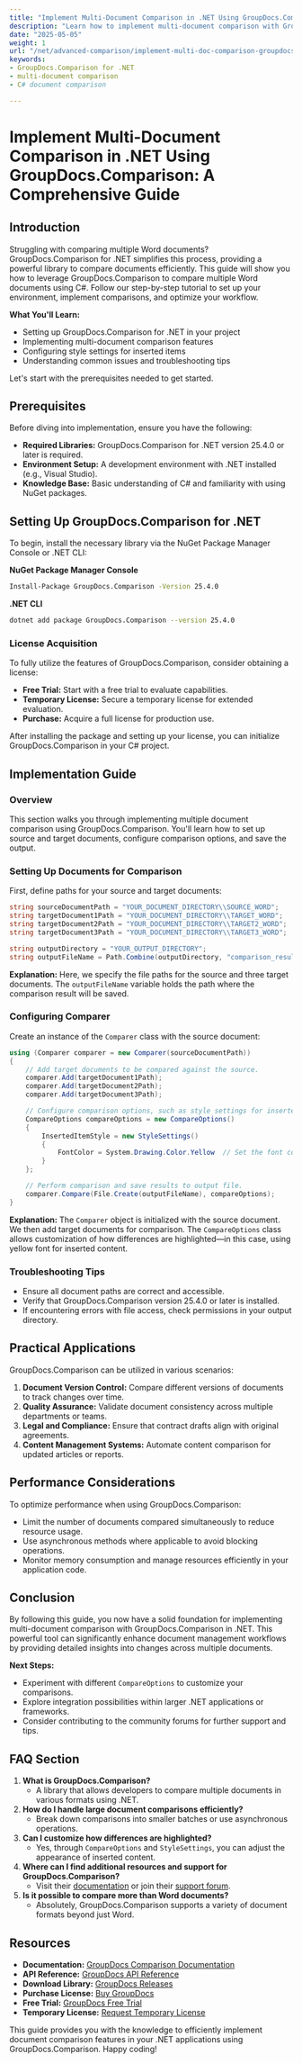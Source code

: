 ```yaml
---
title: "Implement Multi-Document Comparison in .NET Using GroupDocs.Comparison"
description: "Learn how to implement multi-document comparison with GroupDocs.Comparison for .NET. This guide covers setup, configuration, and practical applications."
date: "2025-05-05"
weight: 1
url: "/net/advanced-comparison/implement-multi-doc-comparison-groupdocs-net/"
keywords:
- GroupDocs.Comparison for .NET
- multi-document comparison
- C# document comparison

---
```



# Implement Multi-Document Comparison in .NET Using GroupDocs.Comparison: A Comprehensive Guide

## Introduction

Struggling with comparing multiple Word documents? GroupDocs.Comparison for .NET simplifies this process, providing a powerful library to compare documents efficiently. This guide will show you how to leverage GroupDocs.Comparison to compare multiple Word documents using C#. Follow our step-by-step tutorial to set up your environment, implement comparisons, and optimize your workflow.

**What You'll Learn:**
- Setting up GroupDocs.Comparison for .NET in your project
- Implementing multi-document comparison features
- Configuring style settings for inserted items
- Understanding common issues and troubleshooting tips

Let's start with the prerequisites needed to get started.

## Prerequisites

Before diving into implementation, ensure you have the following:
- **Required Libraries:** GroupDocs.Comparison for .NET version 25.4.0 or later is required.
- **Environment Setup:** A development environment with .NET installed (e.g., Visual Studio).
- **Knowledge Base:** Basic understanding of C# and familiarity with using NuGet packages.

## Setting Up GroupDocs.Comparison for .NET

To begin, install the necessary library via the NuGet Package Manager Console or .NET CLI:

**NuGet Package Manager Console**
```bash
Install-Package GroupDocs.Comparison -Version 25.4.0
```

**.NET CLI**
```bash
dotnet add package GroupDocs.Comparison --version 25.4.0
```

### License Acquisition

To fully utilize the features of GroupDocs.Comparison, consider obtaining a license:
- **Free Trial:** Start with a free trial to evaluate capabilities.
- **Temporary License:** Secure a temporary license for extended evaluation.
- **Purchase:** Acquire a full license for production use.

After installing the package and setting up your license, you can initialize GroupDocs.Comparison in your C# project.

## Implementation Guide

### Overview
This section walks you through implementing multiple document comparison using GroupDocs.Comparison. You'll learn how to set up source and target documents, configure comparison options, and save the output.

### Setting Up Documents for Comparison
First, define paths for your source and target documents:
```csharp
string sourceDocumentPath = "YOUR_DOCUMENT_DIRECTORY\\SOURCE_WORD";
string targetDocument1Path = "YOUR_DOCUMENT_DIRECTORY\\TARGET_WORD";
string targetDocument2Path = "YOUR_DOCUMENT_DIRECTORY\\TARGET2_WORD";
string targetDocument3Path = "YOUR_DOCUMENT_DIRECTORY\\TARGET3_WORD";

string outputDirectory = "YOUR_OUTPUT_DIRECTORY";
string outputFileName = Path.Combine(outputDirectory, "comparison_result.docx");
```
**Explanation:** Here, we specify the file paths for the source and three target documents. The `outputFileName` variable holds the path where the comparison result will be saved.

### Configuring Comparer
Create an instance of the `Comparer` class with the source document:
```csharp
using (Comparer comparer = new Comparer(sourceDocumentPath))
{
    // Add target documents to be compared against the source.
    comparer.Add(targetDocument1Path);
    comparer.Add(targetDocument2Path);
    comparer.Add(targetDocument3Path);

    // Configure comparison options, such as style settings for inserted items.
    CompareOptions compareOptions = new CompareOptions()
    {
        InsertedItemStyle = new StyleSettings()
        {
            FontColor = System.Drawing.Color.Yellow  // Set the font color of inserted content to yellow.
        }
    };

    // Perform comparison and save results to output file.
    comparer.Compare(File.Create(outputFileName), compareOptions);
}
```
**Explanation:** The `Comparer` object is initialized with the source document. We then add target documents for comparison. The `CompareOptions` class allows customization of how differences are highlighted—in this case, using yellow font for inserted content.

### Troubleshooting Tips
- Ensure all document paths are correct and accessible.
- Verify that GroupDocs.Comparison version 25.4.0 or later is installed.
- If encountering errors with file access, check permissions in your output directory.

## Practical Applications
GroupDocs.Comparison can be utilized in various scenarios:
1. **Document Version Control:** Compare different versions of documents to track changes over time.
2. **Quality Assurance:** Validate document consistency across multiple departments or teams.
3. **Legal and Compliance:** Ensure that contract drafts align with original agreements.
4. **Content Management Systems:** Automate content comparison for updated articles or reports.

## Performance Considerations
To optimize performance when using GroupDocs.Comparison:
- Limit the number of documents compared simultaneously to reduce resource usage.
- Use asynchronous methods where applicable to avoid blocking operations.
- Monitor memory consumption and manage resources efficiently in your application code.

## Conclusion
By following this guide, you now have a solid foundation for implementing multi-document comparison with GroupDocs.Comparison in .NET. This powerful tool can significantly enhance document management workflows by providing detailed insights into changes across multiple documents.

**Next Steps:**
- Experiment with different `CompareOptions` to customize your comparisons.
- Explore integration possibilities within larger .NET applications or frameworks.
- Consider contributing to the community forums for further support and tips.

## FAQ Section
1. **What is GroupDocs.Comparison?**
   - A library that allows developers to compare multiple documents in various formats using .NET.
2. **How do I handle large document comparisons efficiently?**
   - Break down comparisons into smaller batches or use asynchronous operations.
3. **Can I customize how differences are highlighted?**
   - Yes, through `CompareOptions` and `StyleSettings`, you can adjust the appearance of inserted content.
4. **Where can I find additional resources and support for GroupDocs.Comparison?**
   - Visit their [documentation](https://docs.groupdocs.com/comparison/net/) or join their [support forum](https://forum.groupdocs.com/c/comparison/).
5. **Is it possible to compare more than Word documents?**
   - Absolutely, GroupDocs.Comparison supports a variety of document formats beyond just Word.

## Resources
- **Documentation:** [GroupDocs Comparison Documentation](https://docs.groupdocs.com/comparison/net/)
- **API Reference:** [GroupDocs API Reference](https://reference.groupdocs.com/comparison/net/)
- **Download Library:** [GroupDocs Releases](https://releases.groupdocs.com/comparison/net/)
- **Purchase License:** [Buy GroupDocs](https://purchase.groupdocs.com/buy)
- **Free Trial:** [GroupDocs Free Trial](https://releases.groupdocs.com/comparison/net/)
- **Temporary License:** [Request Temporary License](https://purchase.groupdocs.com/temporary-license/)

This guide provides you with the knowledge to efficiently implement document comparison features in your .NET applications using GroupDocs.Comparison. Happy coding!

